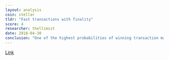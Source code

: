 ```yaml
---
layout: analysis
coin: stellar
tldr: "Fast transactions with finality"
score: 4
researcher: thellimist
date: 2018-04-30
conclusion: "One of the highest probabilities of winning transaction market"
---
```


[Link](https://github.com/breakpoint-labs/public/blob/master/coins/Stellar.md)
